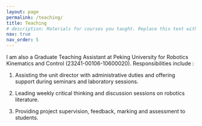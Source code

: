 ```yaml
---
layout: page
permalink: /teaching/
title: Teaching
# description: Materials for courses you taught. Replace this text with your description.
nav: true
nav_order: 5
---
```

<!-- {: style="font-family: 'Times', serif;"} -->
I am also a Graduate Teaching Assistant at Peking University for Robotics Kinematics and Control (23241-00106-10600020). Responsibilities include :

1. Assisting the unit director with administrative duties and offering support during seminars and laboratory sessions.

2. Leading weekly critical thinking and discussion sessions on robotics literature.

3. Providing project supervision, feedback, marking and assessment to students.
